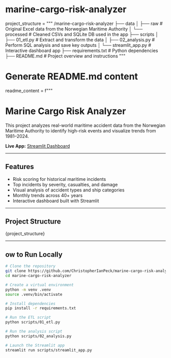 # marine-cargo-risk-analyzer
project_structure = """
/marine-cargo-risk-analyzer
├── data
│   ├── raw                      # Original Excel data from the Norwegian Maritime Authority
│   └── processed                # Cleaned CSVs and SQLite DB used in the app
├── scripts
│   ├── 01_etl.py               # Extract and transform the data
│   ├── 02_analysis.py          # Perform SQL analysis and save key outputs
│   └── streamlit_app.py        # Interactive dashboard app
├── requirements.txt            # Python dependencies
├── README.md                   # Project overview and instructions
"""

# Generate README.md content
readme_content = f"""
# Marine Cargo Risk Analyzer

This project analyzes real-world maritime accident data from the Norwegian Maritime Authority to identify high-risk events and visualize trends from 1981–2024.

 **Live App:** [Streamlit Dashboard](https://marine-cargo-risk-analyzer.streamlit.app)

---

## Features

- Risk scoring for historical maritime incidents
- Top incidents by severity, casualties, and damage
- Visual analysis of accident types and ship categories
- Monthly trends across 40+ years
- Interactive dashboard built with Streamlit

---

## Project Structure

{project_structure}

---

## ow to Run Locally

```bash
# Clone the repository
git clone https://github.com/ChristopherIanPeck/marine-cargo-risk-analyzer.git
cd marine-cargo-risk-analyzer

# Create a virtual environment
python -m venv .venv
source .venv/bin/activate

# Install dependencies
pip install -r requirements.txt

# Run the ETL script
python scripts/01_etl.py

# Run the analysis script
python scripts/02_analysis.py

# Launch the Streamlit app
streamlit run scripts/streamlit_app.py
